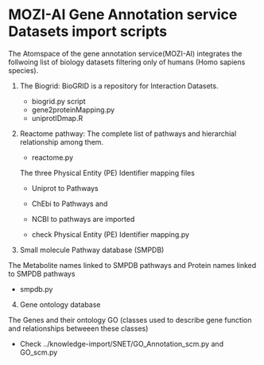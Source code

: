 
MOZI-AI Gene Annotation service Datasets import scripts
==================================================

The Atomspace of the gene annotation service(MOZI-AI) integrates the follwoing 
list of biology datasets filtering only of humans (Homo sapiens species).

1. The Biogrid: BioGRID is a repository for Interaction Datasets. 
   - biogrid.py script
   - gene2proteinMapping.py
   - uniprotIDmap.R

2. Reactome pathway: The complete list of pathways and hierarchial relationship among them.
   - reactome.py

   The three Physical Entity (PE) Identifier mapping files 
	- Uniprot to Pathways
	- ChEbi to Pathways and
	- NCBI to pathways are imported

   - check Physical Entity (PE) Identifier mapping.py

3. Small molecule Pathway database (SMPDB)

The Metabolite names linked to SMPDB pathways and Protein names linked to SMPDB pathways
   - smpdb.py

4. Gene ontology database

The Genes and their ontology GO (classes used to describe gene function
and relationships betweeen these classes)

   - Check ../knowledge-import/SNET/GO_Annotation_scm.py and GO_scm.py
